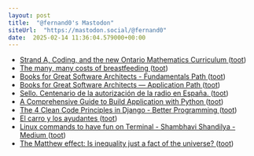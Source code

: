 ```yaml
---
layout: post
title:  "@fernand0's Mastodon"
siteUrl:  "https://mastodon.social/@fernand0"
date:  2025-02-14 11:36:04.579000+00:00
---
```

*  [Strand A, Coding, and the new Ontario Mathematics Curriculum ](https://code.likeagirl.io/strand-a-coding-and-the-new-ontario-mathematics-curriculum-45f0069dfc2) ([toot](https://mastodon.social/@fernand0/114002032366580189))
*  [The many, many costs of breastfeeding ](https://www.vox.com/the-highlight/23076305/breastfeeding-costs-baby-formula-shortag) ([toot](https://mastodon.social/@fernand0/114001783209855713))
*  [Books for Great Software Architects - Fundamentals Path ](https://vocal.media/01/books-for-great-software-architects-fundamentals-pat) ([toot](https://mastodon.social/@fernand0/114001558504792099))
*  [Books for Great Software Architects — Application Path ](https://vocal.media/01/books-for-great-software-architects-application-pat) ([toot](https://mastodon.social/@fernand0/113999858209964209))
*  [Sello. Centenario de la autorización de la radio en España. ](https://avecesunafoto.wordpress.com/2025/02/13/sello-centenario-de-la-autorizacion-de-la-radio-en-espana) ([toot](https://mastodon.social/@fernand0/113998051641347343))
*  [A Comprehensive Guide to Build Application with Python ](https://code.likeagirl.io/a-comprehensive-guide-to-build-application-with-python-ba6c71c26f1) ([toot](https://mastodon.social/@fernand0/113997900290462552))
*  [The 4 Clean Code Principles in Django - Better Programming ](https://medium.com/better-programming/clean-code-principles-in-django-b0563a4e12f) ([toot](https://mastodon.social/@fernand0/113997733688626887))
*  [El carro y los ayudantes ](https://www.flickr.com/photos/fernand0/54316386479) ([toot](https://mastodon.social/@fernand0/113997609441712810))
*  [Linux commands to have fun on Terminal - Shambhavi Shandilya - Medium ](https://shambhavishandilya.medium.com/linux-commands-to-have-fun-on-terminal-2df8da483d5) ([toot](https://mastodon.social/@fernand0/113997313734287352))
*  [The Matthew effect: Is inequality just a fact of the universe? ](https://bigthink.com/politics-current-affairs/is-there-a-scientific-law-stating-that-inequality-is-a-fact-of-the-universe/?ref=refin) ([toot](https://mastodon.social/@fernand0/113996544272728106))
